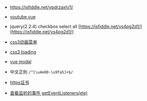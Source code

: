 - https://jsfiddle.net/ypdrzaxh/1/

- [youtube vue](https://www.youtube.com/watch?v=1CrZX259CXk&list=PLkZU2rKh1mT-FVgtePvwmApoX-bWhwhau)

- jquery(2.2.4) checkbox select all [https://jsfiddle.net/ys4pg2d1/](https://jsfiddle.net/ys4pg2d1/)

- [css3动画菜单](http://www.html5tricks.com/demo/css3-responsive-slider-menu/index.html)

- [css3 loading](http://www.html5tricks.com/demo/css3-robot-loading-animation/index2.html)

- [vue modal](https://jsfiddle.net/yyx990803/msx42stu)

- 中文正則 `/^[\u4e00-\u9fa5]+$/`

- [https证书](https://letsencrypt.org/)

- [查看监听的事件 getEventListeners(ele)](https://segmentfault.com/q/1010000000446492)
